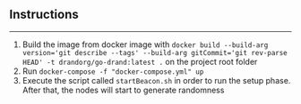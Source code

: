 ## Instructions

---
1) Build the image from docker image with `docker build --build-arg version='git describe --tags' --build-arg gitCommit='git rev-parse HEAD' -t drandorg/go-drand:latest .` on the project root folder
2) Run `docker-compose -f "docker-compose.yml" up`
3) Execute the script called `startBeacon.sh` in order to run the setup phase. After that, the nodes will start to generate randomness
